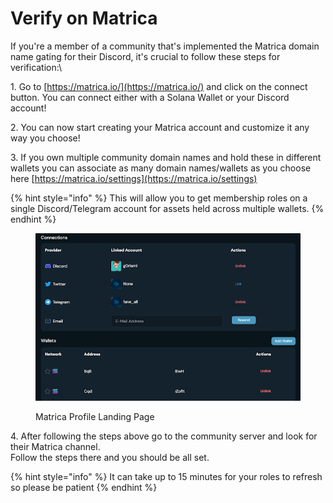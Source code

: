 # Verify on Matrica

If you're a member of a community that's implemented the Matrica domain name gating for their Discord, it's crucial to follow these steps for verification:\


1\. Go to [https://matrica.io/](https://matrica.io/) and click on the connect button. You can connect either with a Solana Wallet or your Discord account!

2\. You can now start creating your Matrica account and customize it any way you choose!

3\. If you own multiple community domain names and hold these in different wallets you can associate as many domain names/wallets as you choose here [https://matrica.io/settings](https://matrica.io/settings)

{% hint style="info" %}
This will allow you to get membership roles on a single Discord/Telegram account for assets held across multiple wallets.
{% endhint %}

<figure><img src="../.gitbook/assets/unnamed (3).png" alt=""><figcaption><p>Matrica Profile Landing Page</p></figcaption></figure>

4\. After following the steps above go to the community server and look for their Matrica channel.\
Follow the steps there and you should be all set.&#x20;

{% hint style="info" %}
&#x20;It can take up to 15 minutes for your roles to refresh so please be patient
{% endhint %}
